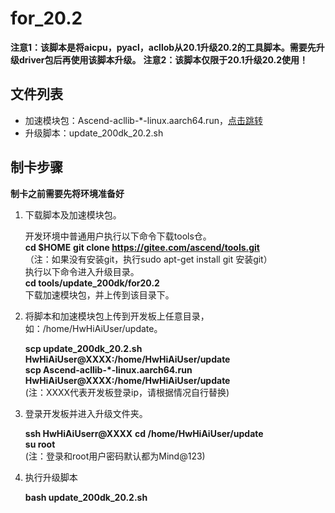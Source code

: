 # for_20.2
**注意1：该脚本是将aicpu，pyacl，acllob从20.1升级20.2的工具脚本。需要先升级driver包后再使用该脚本升级。**
**注意2：该脚本仅限于20.1升级20.2使用！**

## 文件列表

- 加速模块包：Ascend-acllib-*-linux.aarch64.run，[点击跳转](https://www.huaweicloud.com/ascend/cann-download)
- 升级脚本：update_200dk_20.2.sh

## 制卡步骤

**制卡之前需要先将环境准备好**

1. 下载脚本及加速模块包。  

    开发环境中普通用户执行以下命令下载tools仓。   
    **cd $HOME**
    **git clone https://gitee.com/ascend/tools.git**    
	（注：如果没有安装git，执行sudo apt-get install git 安装git）   
    执行以下命令进入升级目录。    
    **cd tools/update_200dk/for20.2**    
    下载加速模块包，并上传到该目录下。
   
2. 将脚本和加速模块包上传到开发板上任意目录，如：/home/HwHiAiUser/update。   

    **scp update_200dk_20.2.sh HwHiAiUser@XXXX:/home/HwHiAiUser/update**    
    **scp Ascend-acllib-*-linux.aarch64.run HwHiAiUser@XXXX:/home/HwHiAiUser/update**    
    (注：XXXX代表开发板登录ip，请根据情况自行替换)

3. 登录开发板并进入升级文件夹。  

    **ssh HwHiAiUserr@XXXX**
    **cd /home/HwHiAiUser/update**    
    **su root**   
    (注：登录和root用户密码默认都为Mind@123)

4. 执行升级脚本  

	**bash update_200dk_20.2.sh**      